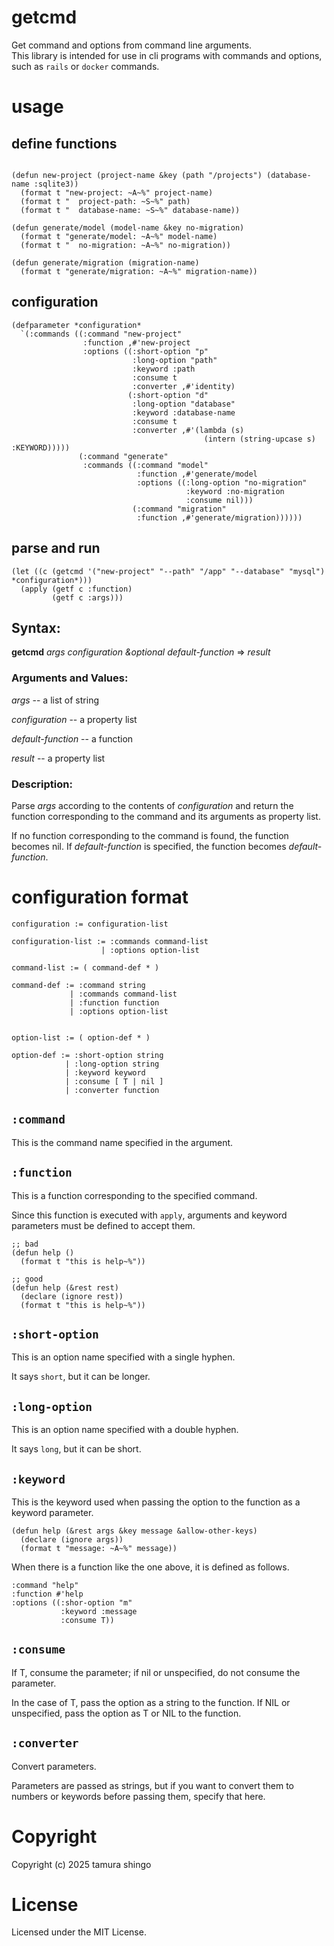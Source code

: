 # getcmd

Get command and options from command line arguments.\
This library is intended for use in cli programs with commands and options, such as `rails` or `docker` commands.

# usage

## define functions

```common-lisp

(defun new-project (project-name &key (path "/projects") (database-name :sqlite3))
  (format t "new-project: ~A~%" project-name)
  (format t "  project-path: ~S~%" path)
  (format t "  database-name: ~S~%" database-name))

(defun generate/model (model-name &key no-migration)
  (format t "generate/model: ~A~%" model-name)
  (format t "  no-migration: ~A~%" no-migration))

(defun generate/migration (migration-name)
  (format t "generate/migration: ~A~%" migration-name))

```


## configuration

```common-lisp
(defparameter *configuration*
  `(:commands ((:command "new-project"
                :function ,#'new-project
                :options ((:short-option "p"
                           :long-option "path"
                           :keyword :path
                           :consume t
                           :converter ,#'identity)
                          (:short-option "d"
                           :long-option "database"
                           :keyword :database-name
                           :consume t
                           :converter ,#'(lambda (s)
                                           (intern (string-upcase s) :KEYWORD)))))
               (:command "generate"
                :commands ((:command "model"
                            :function ,#'generate/model
                            :options ((:long-option "no-migration"
                                       :keyword :no-migration
                                       :consume nil)))
                           (:command "migration"
                            :function ,#'generate/migration))))))
```

## parse and run


```common-lisp
(let ((c (getcmd '("new-project" "--path" "/app" "--database" "mysql") *configuration*)))
  (apply (getf c :function)
         (getf c :args)))
```


## Syntax:

**getcmd** *args* *configuration* *&optional* *default-function* => *result*

### Arguments and Values:

*args* -- a list of string

*configuration* -- a property list

*default-function* -- a function

*result* -- a property list


### Description:

Parse *args* according to the contents of *configuration* and
return the function corresponding to the command and its arguments as property list.

If no function corresponding to the command is found, the function becomes nil.
If *default-function* is specified, the function becomes *default-function*.


# configuration format

```
configuration := configuration-list

configuration-list := :commands command-list
                    | :options option-list

command-list := ( command-def * )

command-def := :command string
             | :commands command-list
             | :function function
             | :options option-list


option-list := ( option-def * )

option-def := :short-option string
            | :long-option string
            | :keyword keyword
            | :consume [ T | nil ]
            | :converter function

```

## `:command`

This is the command name specified in the argument.

## `:function`

This is a function corresponding to the specified command.

Since this function is executed with `apply`,
arguments and keyword parameters must be defined to accept them.

```common-lisp
;; bad
(defun help ()
  (format t "this is help~%"))

;; good
(defun help (&rest rest)
  (declare (ignore rest))
  (format t "this is help~%"))
```

## `:short-option`


This is an option name specified with a single hyphen.

It says `short`, but it can be longer.


## `:long-option`

This is an option name specified with a double hyphen.

It says `long`, but it can be short.


## `:keyword`

This is the keyword used when passing the option to the function as a keyword parameter.


```common-lisp
(defun help (&rest args &key message &allow-other-keys)
  (declare (ignore args))
  (format t "message: ~A~%" message))
```

When there is a function like the one above, it is defined as follows.


```
:command "help"
:function #'help
:options ((:shor-option "m"
           :keyword :message
           :consume T))
```


## `:consume`

If T, consume the parameter; if nil or unspecified, do not consume the parameter.

In the case of T, pass the option as a string to the function.
If NIL or unspecified, pass the option as T or NIL to the function.


## `:converter`

Convert parameters.

Parameters are passed as strings, but if you want to convert them to numbers or keywords
before passing them, specify that here.

# Copyright

Copyright (c) 2025 tamura shingo

# License

Licensed under the MIT License.




